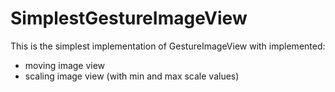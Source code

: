 # SimplestGestureImageView #

This is the simplest implementation of GestureImageView with implemented:
- moving image view
- scaling image view (with min and max scale values)
